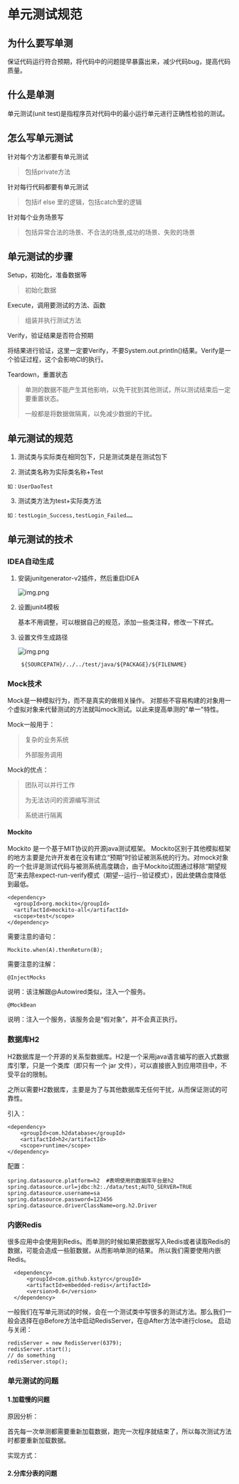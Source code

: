 # 单元测试规范

## 为什么要写单测

保证代码运行符合预期，将代码中的问题提早暴露出来，减少代码bug，提高代码质量。

## 什么是单测

单元测试(unit test)是指程序员对代码中的最小运行单元进行正确性检验的测试。

## 怎么写单元测试

针对每个方法都要有单元测试

>包括private方法

针对每行代码都要有单元测试

>包括if else 里的逻辑，包括catch里的逻辑

针对每个业务场景写

>包括异常合法的场景、不合法的场景,成功的场景、失败的场景

## 单元测试的步骤

  Setup，初始化，准备数据等

>初始化数据

  Execute，调用要测试的方法、函数

>组装并执行测试方法

  Verify，验证结果是否符合预期

​	将结果进行验证，这里一定要Verify，不要System.out.println()结果。Verify是一个验证过程，这个会影响CI的执行。

  Teardown，重置状态

>单测的数据不能产生其他影响，以免干扰到其他测试，所以测试结束后一定要重置状态。
>
>一般都是将数据做隔离，以免减少数据的干扰。

## 单元测试的规范

  1. 测试类与实际类在相同包下，只是测试类是在测试包下

  2. 测试类名称为实际类名称+Test

    如：UserDaoTest

  3. 测试类方法为test+实际类方法

    如：testLogin_Success,testLogin_Failed……

## 单元测试的技术

### IDEA自动生成

1. 安装junitgenerator-v2插件，然后重启IDEA

   ![img.png](./imgs/junit_img_1.png)

2. 设置junit4模板

    基本不用调整，可以根据自己的规范，添加一些类注释，修改一下样式。

3. 设置文件生成路径

    ![img.png](./imgs/junit_img_2.png)

        ${SOURCEPATH}/../../test/java/${PACKAGE}/${FILENAME}



### Mock技术

  Mock是一种模拟行为，而不是真实的做相关操作。
  对那些不容易构建的对象用一个虚拟对象来代替测试的方法就叫mock测试。以此来提高单测的"单一"特性。

  Mock一般用于：

>复杂的业务系统
>
>外部服务调用

  Mock的优点：

>团队可以并行工作
>
>为无法访问的资源编写测试
>
>系统进行隔离


#### Mockito

  Mockito 是一个基于MIT协议的开源java测试框架。 Mockito区别于其他模拟框架的地方主要是允许开发者在没有建立“预期”时验证被测系统的行为。对mock对象的一个批评是测试代码与被测系统高度耦合，由于Mockito试图通过移除“期望规范”来去除expect-run-verify模式（期望--运行--验证模式），因此使耦合度降低到最低。

    <dependency>
      <groupId>org.mockito</groupId>
      <artifactId>mockito-all</artifactId>
      <scope>test</scope>
    </dependency>

  需要注意的语句：

    Mockito.when(A).thenReturn(B);

  需要注意的注解：

    @InjectMocks
  说明：该注解跟@Autowired类似，注入一个服务。

    @MockBean
  说明：注入一个服务，该服务会是“假对象”，并不会真正执行。

### 数据库H2

H2数据库是一个开源的关系型数据库。H2是一个采用java语言编写的嵌入式数据库引擎，只是一个类库（即只有一个 jar 文件），可以直接嵌入到应用项目中，不受平台的限制。

之所以需要H2数据库，主要是为了与其他数据库无任何干扰，从而保证测试的可靠性。

引入：

    <dependency>
        <groupId>com.h2database</groupId>
        <artifactId>h2</artifactId>
        <scope>runtime</scope>
    </dependency>

配置：

    spring.datasource.platform=h2  #表明使用的数据库平台是h2
    spring.datasource.url=jdbc:h2:./data/test;AUTO_SERVER=TRUE
    spring.datasource.username=sa
    spring.datasource.password=123456
    spring.datasource.driverClassName=org.h2.Driver


### 内嵌Redis

  很多应用中会使用到Redis。而单测的时候如果把数据写入Redis或者读取Redis的数据，可能会造成一些脏数据，从而影响单测的结果。
  所以我们需要使用内嵌Redis。

      <dependency>
          <groupId>com.github.kstyrc</groupId>
          <artifactId>embedded-redis</artifactId>
          <version>0.6</version>
      </dependency>

  一般我们在写单元测试的时候，会在一个测试类中写很多的测试方法。那么我们一般会选择在@Before方法中启动RedisServer，在@After方法中进行close。
  启动与关闭：

    redisServer = new RedisServer(6379);
    redisServer.start();
    // do something
    redisServer.stop();

### 单元测试的问题

#### 1.加载慢的问题

原因分析：

  首先每一次单测都需要重新加载数据，跑完一次程序就结束了，所以每次测试方法时都要重新加载数据。

实现方式：



#### 2.分库分表的问题


